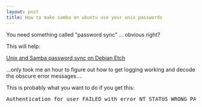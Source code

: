 ```yaml
---
layout: post
title: How to make samba on ubuntu use your unix passwords
---
```



You need something called "password sync" ... obvious right?

This will help:

<a href="http://jaka.kubje.org/2007/05/14/unix-samba-password-sync-on-debian-etch/">Unix and Samba password sync on Debian Etch</a>

...only took me an hour to figure out how to get logging working and decode the obscure error messages....

This is probably what you want to do if you get this:

<pre>Authentication for user FAILED with error NT_STATUS_WRONG_PASSWORD</pre>
